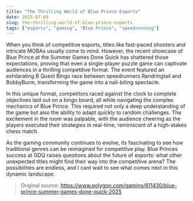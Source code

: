 ```yaml
---
title: "The Thrilling World of Blue Prince Esports"
date: 2025-07-09
slug: the-thrilling-world-of-blue-prince-esports
tags: ["esports", "gaming", "Blue Prince", "speedrunning"]
---
```


When you think of competitive esports, titles like fast-paced shooters and intricate MOBAs usually come to mind. However, the recent showcase of Blue Prince at the Summer Games Done Quick has shattered those expectations, proving that even a single-player puzzle game can captivate audiences in a thrilling competitive format. The event featured an exhilarating B Quest Bingo race between speedrunners Randringtail and BobbyBurm, transforming the game into a nail-biting spectacle.

In this unique format, competitors raced against the clock to complete objectives laid out on a bingo board, all while navigating the complex mechanics of Blue Prince. This required not only a deep understanding of the game but also the ability to adapt quickly to random challenges. The excitement in the room was palpable, with the audience cheering as the players executed their strategies in real-time, reminiscent of a high-stakes chess match.

As the gaming community continues to evolve, its fascinating to see how traditional genres can be reimagined for competitive play. Blue Princes success at GDQ raises questions about the future of esports: what other unexpected titles might find their way into the competitive arena? The possibilities are endless, and I cant wait to see what comes next in this dynamic landscape.
> Original source: https://www.polygon.com/gaming/611430/blue-prince-summer-games-done-quick-2025